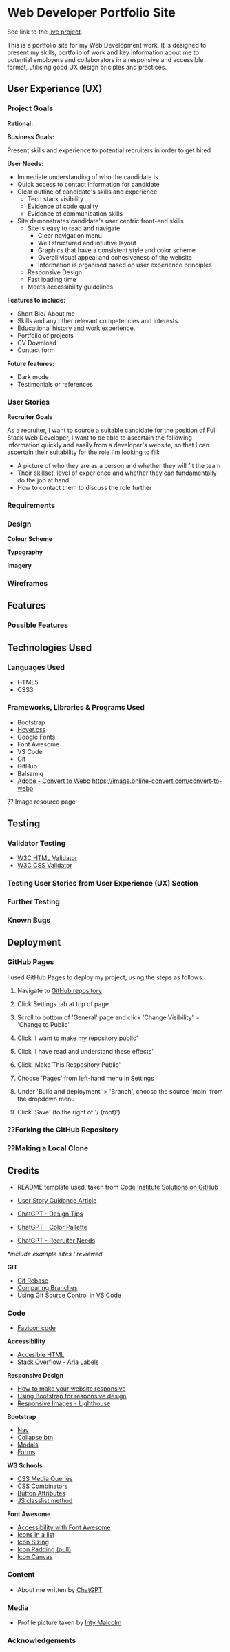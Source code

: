 # Web Developer Portfolio Site

See link to the [live project](https://sscales-dev.github.io/portfolio-site-msp1).

This is a portfolio site for my Web Development work. It is designed to present my skills, portfolio of work and key information about me to potential employers and collaborators in a responsive and accessible format, utilising good UX design priciples and practices.

## User Experience (UX)

### Project Goals

**Rational:**

**Business Goals:**

Present skills and experience to potential recruiters in order to get hired

**User Needs:**

- Immediate understanding of who the candidate is
- Quick access to contact information for candidate
- Clear outline of candidate's skills and experience
  - Tech stack visibility
  - Evidence of code quality
  - Evidence of communication skills
- Site demonstrates candidate's user centric front-end skills
  - Site is easy to read and navigate
    - Clear navigation menu
    - Well structured and intuitive layout
    - Graphics that have a consistent style and color scheme
    - Overall visual appeal and cohesiveness of the website
    - Information is organised based on user experience principles
  - Responsive Design
  - Fast loading time
  - Meets accessibility guidelines

**Features to include:**

- Short Bio/ About me
- Skills and any other relevant competencies and interests.
- Educational history and work experience.
- Portfolio of projects
- CV Download
- Contact form

**Future features:**

- Dark mode
- Testimonials or references

### User Stories

**Recruiter Goals**

As a recruiter, I want to source a suitable candidate for the position of Full Stack Web Developer, I want to be able to ascertain the following information quickly and easily from a developer's website, so that I can ascertain their suitability for the role I'm looking to fill:
- A picture of who they are as a person and whether they will fit the team
- Their skillset, level of experience and whether they can fundamentally do the job at hand
- How to contact them to discuss the role further

### Requirements

### Design

**Colour Scheme**


**Typography**


**Imagery**



### Wireframes

## Features 

### Possible Features

## Technologies Used

### Languages Used

- HTML5
- CSS3

### Frameworks, Libraries & Programs Used

- Bootstrap
- [Hover.css](https://github.com/IanLunn/Hover)
- Google Fonts
- Font Awesome
- VS Code
- Git
- GitHub
- Balsamiq
- [Adobe - Convert to Webp](https://www.adobe.com/express/feature/image/resize/webp)
https://image.online-convert.com/convert-to-webp

?? Image resource page

## Testing 

### Validator Testing 

- [W3C HTML Validator](https://validator.w3.org/nu/?doc=https%3A%2F%2Fcode-institute-org.github.io%2Flove-running-2.0%2Findex.html)
- [W3C CSS Validator](https://jigsaw.w3.org/css-validator/validator?uri=https%3A%2F%2Fvalidator.w3.org%2Fnu%2F%3Fdoc%3Dhttps%253A%252F%252Fcode-institute-org.github.io%252Flove-running-2.0%252Findex.html&profile=css3svg&usermedium=all&warning=1&vextwarning=&lang=en#css)

### Testing User Stories from User Experience (UX) Section

### Further Testing

### Known Bugs

## Deployment

### GitHub Pages

I used GitHub Pages to deploy my project, using the steps as follows:

1.  Navigate to [GitHub repository](https://github.com/sscales-dev/portfolio-site-msp1)
1.  Click Settings tab at top of page
1.  Scroll to bottom of 'General' page and click 'Change Visibility' > 'Change to Public'
1.  Click 'I want to make my repository public'
1.  Click 'I have read and understand these effects'
1.  Click 'Make This Respository Public'

1.  Choose 'Pages' from left-hand menu in Settings
1.  Under 'Build and deployment' > 'Branch', choose the source 'main' from the dropdown menu
1.  Click 'Save' (to the right of '/ (root)')

### ??Forking the GitHub Repository

### ??Making a Local Clone

## Credits 

- README template used, taken from [Code Institute Solutions on GitHub](https://github.com/Code-Institute-Solutions/SampleREADME)

- [User Story Guidance Article](https://www.atlassian.com/agile/project-management/user-stories)
- [ChatGPT - Design Tips](https://chatgpt.com/share/68ca78c2-3f5c-8012-bf5b-9fd5b08bc407)
- [ChatGPT - Color Pallette](https://chatgpt.com/share/68ca7874-eb1c-8012-9f03-8d690b387177)
- [ChatGPT - Recruiter Needs](https://chatgpt.com/share/68ca78a4-8a54-8012-b928-9bc0f4246749)

_*include example sites I reviewed_

**GIT**

- [Git Rebase](https://docs.github.com/en/get-started/using-git/about-git-rebase)
- [Comparing Branches](https://docs.github.com/en/pull-requests/collaborating-with-pull-requests/proposing-changes-to-your-work-with-pull-requests/about-comparing-branches-in-pull-requests#three-dot-and-two-dot-git-diff-comparisons)
- [Using Git Source Control in VS Code](https://code.visualstudio.com/docs/sourcecontrol/overview#_remotes)

### Code

- [Favicon code](https://developer.mozilla.org/en-US/docs/Web/HTML/Reference/Attributes/rel#icon)

**Accessibility**

- [Accesible HTML](https://developer.mozilla.org/en-US/docs/Learn_web_development/Core/Accessibility/HTML)
- [Stack Overflow - Aria Labels](https://stackoverflow.com/questions/22039910/what-is-aria-label-and-how-should-i-use-it)

**Responsive Design**

- [How to make your website responsive](https://kinsta.com/blog/responsive-web-design/#how-to-make-your-website-responsive)
- [Using Bootstrap for responsive design](https://medium.com/@AlexanderObregon/a-comprehensive-guide-to-using-bootstrap-for-responsive-web-design-af9b38b32f68)
- [Responsive Images - Lighthouse](https://developer.chrome.com/docs/lighthouse/performance/uses-responsive-images)

**Bootstrap**

- [Nav](https://getbootstrap.com/docs/5.3/components/navs-tabs/)
- [Collapse btn](https://getbootstrap.com/docs/5.3/components/collapse/)
- [Modals](https://getbootstrap.com/docs/5.3/components/modal/#how-it-works)
- [Forms](https://getbootstrap.com/docs/5.3/forms/overview/)

**W3 Schools**

- [CSS Media Queries](https://www.w3schools.com/css/css3_mediaqueries.asp)
- [CSS Combinators](https://www.w3schools.com/cssref/css_ref_combinators.php)
- [Button Attributes](https://www.w3schools.com/tags/att_button_form.asp)
- [JS classlist method](https://www.w3schools.com/jsref/prop_element_classlist.asp)

**Font Awesome**

- [Accessibility with Font Awesome](https://docs.fontawesome.com/web/dig-deeper/accessibility)
- [Icons in a list](https://docs.fontawesome.com/web/style/lists)
- [Icon Sizing](https://docs.fontawesome.com/web/style/size)
- [Icon Padding (pull)](https://docs.fontawesome.com/web/style/pull)
- [Icon Canvas](https://docs.fontawesome.com/web/style/icon-canvas)

### Content

- About me written by [ChatGPT]()

### Media

- Profile picture taken by [Inty Malcolm](https://www.facebook.com/intyphoto/)

### Acknowledgements